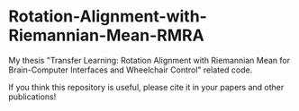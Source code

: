 # Rotation-Alignment-with-Riemannian-Mean-RMRA

My thesis "Transfer Learning: Rotation Alignment with Riemannian Mean for Brain-Computer Interfaces and Wheelchair Control" related code.

If you think this repository is useful, please cite it in your papers and other publications!
